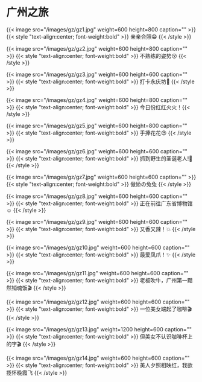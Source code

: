# 广州之旅




{{< image src="/images/gz/gz1.jpg" weight=600 height=800 caption="" >}}
{{< style "text-align:center; font-weight:bold" >}} 亲亲合照:grin: {{< /style >}}
<br/>

{{< image src="/images/gz/gz2.jpg" weight=600 height=800 caption="" >}}
{{< style "text-align:center; font-weight:bold" >}} 不熟练的姿势:kissing_closed_eyes: {{< /style >}}
<br/>

{{< image src="/images/gz/gz3.jpg" weight=600 height=600 caption="" >}}
{{< style "text-align:center; font-weight:bold" >}} 打卡永庆坊:heartbeat: {{< /style >}}
<br/>

{{< image src="/images/gz/gz4.jpg" weight=600 height=800 caption="" >}}
{{< style "text-align:center; font-weight:bold" >}} 今日份红红火火！{{< /style >}}
<br/>

{{< image src="/images/gz/gz5.jpg" weight=600 height=800 caption="" >}}
{{< style "text-align:center; font-weight:bold" >}} 手捧花花:heart_eyes: {{< /style >}}
<br/>

{{< image src="/images/gz/gz6.jpg" weight=600 height=600 caption="" >}}
{{< style "text-align:center; font-weight:bold" >}} 抓到野生的圣诞老人!:blossom: {{< /style >}}
<br/>

{{< image src="/images/gz/gz7.jpg" weight=600 height=600 caption="" >}}
{{< style "text-align:center; font-weight:bold" >}} 傲娇の兔兔 {{< /style >}}
<br/>

{{< image src="/images/gz/gz8.jpg" weight=600 height=600 caption="" >}}
{{< style "text-align:center; font-weight:bold" >}} 正在前往广东省博物馆:relaxed: {{< /style >}}
<br/>

{{< image src="/images/gz/gz9.jpg" weight=600 height=600 caption="" >}}
{{< style "text-align:center; font-weight:bold" >}} 又香又辣！:boom: {{< /style >}}
<br/>

{{< image src="/images/gz/gz10.jpg" weight=600 height=600 caption="" >}}
{{< style "text-align:center; font-weight:bold" >}} 最爱凤爪！:sparkles: {{< /style >}}
<br/>

{{< image src="/images/gz/gz11.jpg" weight=600 height=600 caption="" >}}
{{< style "text-align:center; font-weight:bold" >}} 老板吹牛，广州第一黯然销魂饭:clapper: {{< /style >}}
<br/>

{{< image src="/images/gz/gz12.jpg" weight=600 height=600 caption="" >}}
{{< style "text-align:center; font-weight:bold" >}} 一位美女端起了咖啡:clapper: {{< /style >}}
<br/>

{{< image src="/images/gz/gz13.jpg" weight=1200 height=600 caption="" >}}
{{< style "text-align:center; font-weight:bold" >}} 但美女不认识咖啡杯上的字:clapper: {{< /style >}}
<br/>

{{< image src="/images/gz/gz14.jpg" weight=600 height=600 caption="" >}}
{{< style "text-align:center; font-weight:bold" >}} 美人夕照相映红，我欲揽怀晚霞飞 {{< /style >}}
<br/>





